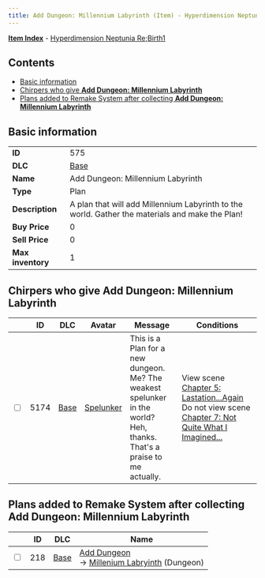 ```yaml
---
title: Add Dungeon: Millennium Labyrinth (Item) - Hyperdimension Neptunia Re;Birth1
---
```


[**Item Index**](/neptunia/rb1/item/index.html) - [Hyperdimension Neptunia Re;Birth1](/neptunia/rb1)

## Contents

- [Basic information](#basic-information)
- [Chirpers who give **Add Dungeon: Millennium Labyrinth**](#chirpers-who-give-add-dungeon-millennium-labyrinth)
- [Plans added to Remake System after collecting **Add Dungeon: Millennium Labyrinth**](#plans-added-to-remake-system-after-collecting-add-dungeon-millennium-labyrinth)
## Basic information

|   |   |
| -- | -- |
| **ID** | 575 |
| **DLC** | [Base](/neptunia/rb1/dlc/1-base.html) |
| **Name** | Add Dungeon: Millennium Labyrinth |
| **Type** | Plan |
| **Description** | A plan that will add Millennium Labyrinth to the world. Gather the materials and make the Plan! |
| **Buy Price** | 0 |
| **Sell Price** | 0 |
| **Max inventory** | 1 |


## Chirpers who give **Add Dungeon: Millennium Labyrinth**

|    | ID | DLC | Avatar | Message | Conditions |
| -- | -- | --- | ------ | ------- | ---------- |
| <input type="checkbox" id="rb1-chirper-event-1-5174" class="trackbox" /> | 5174 | [Base](/neptunia/rb1/dlc/1-base.html) | [Spelunker](/neptunia/rb1/undefined/1-244-spelunker.html) | This is a Plan for a new dungeon.<br />Me? The weakest spelunker in the world?<br />Heh, thanks. That's a praise to me actually. | View scene [Chapter 5: Lastation...Again](/neptunia/rb1/scene/1-501-chapter-5-lastation-again.html)<br />Do not view scene [Chapter 7: Not Quite What I Imagined...](/neptunia/rb1/scene/1-701-chapter-7-not-quite-what-i-imagined.html) |


## Plans added to Remake System after collecting **Add Dungeon: Millennium Labyrinth**

|    | ID | DLC | Name |
| -- | -- | --- | ---- |
| <input type="checkbox" id="rb1-remake-1-218" class="trackbox" /> | 218 | [Base](/neptunia/rb1/dlc/1-base.html) | [Add Dungeon](/neptunia/rb1/remake/1-218-add-dungeon.html)<br /> → [Millenium Labryinth](/neptunia/rb1/dungeon/1-113-millenium-labryinth.html) (Dungeon) |
